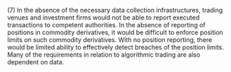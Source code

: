 (7) In the absence of the necessary data collection infrastructures, trading venues and investment firms would not be able to report executed transactions to competent authorities. In the absence of reporting of positions in commodity derivatives, it would be difficult to enforce position limits on such commodity derivatives. With no position reporting, there would be limited ability to effectively detect breaches of the position limits. Many of the requirements in relation to algorithmic trading are also dependent on data.